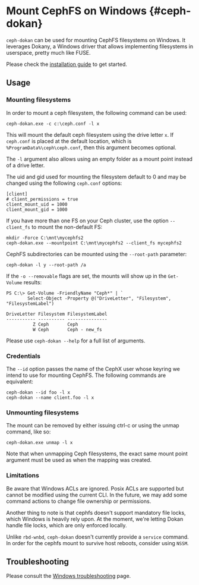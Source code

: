 # Mount CephFS on Windows {#ceph-dokan}

`ceph-dokan` can be used for mounting CephFS filesystems on Windows. It
leverages Dokany, a Windows driver that allows implementing filesystems
in userspace, pretty much like FUSE.

Please check the [installation guide](../../install/windows-install) to
get started.

## Usage

### Mounting filesystems

In order to mount a ceph filesystem, the following command can be used:

    ceph-dokan.exe -c c:\ceph.conf -l x

This will mount the default ceph filesystem using the drive letter `x`.
If `ceph.conf` is placed at the default location, which is
`%ProgramData%\ceph\ceph.conf`, then this argument becomes optional.

The `-l` argument also allows using an empty folder as a mount point
instead of a drive letter.

The uid and gid used for mounting the filesystem default to 0 and may be
changed using the following `ceph.conf` options:

    [client]
    # client_permissions = true
    client_mount_uid = 1000
    client_mount_gid = 1000

If you have more than one FS on your Ceph cluster, use the option
`--client_fs` to mount the non-default FS:

    mkdir -Force C:\mnt\mycephfs2
    ceph-dokan.exe --mountpoint C:\mnt\mycephfs2 --client_fs mycephfs2

CephFS subdirectories can be mounted using the `--root-path` parameter:

    ceph-dokan -l y --root-path /a

If the `-o --removable` flags are set, the mounts will show up in the
`Get-Volume` results:

    PS C:\> Get-Volume -FriendlyName "Ceph*" | `
            Select-Object -Property @("DriveLetter", "Filesystem", "FilesystemLabel")

    DriveLetter Filesystem FilesystemLabel
    ----------- ---------- ---------------
              Z Ceph       Ceph
              W Ceph       Ceph - new_fs

Please use `ceph-dokan --help` for a full list of arguments.

### Credentials

The `--id` option passes the name of the CephX user whose keyring we
intend to use for mounting CephFS. The following commands are
equivalent:

    ceph-dokan --id foo -l x
    ceph-dokan --name client.foo -l x

### Unmounting filesystems

The mount can be removed by either issuing ctrl-c or using the unmap
command, like so:

    ceph-dokan.exe unmap -l x

Note that when unmapping Ceph filesystems, the exact same mount point
argument must be used as when the mapping was created.

### Limitations

Be aware that Windows ACLs are ignored. Posix ACLs are supported but
cannot be modified using the current CLI. In the future, we may add some
command actions to change file ownership or permissions.

Another thing to note is that cephfs doesn\'t support mandatory file
locks, which Windows is heavily rely upon. At the moment, we\'re letting
Dokan handle file locks, which are only enforced locally.

Unlike `rbd-wnbd`, `ceph-dokan` doesn\'t currently provide a `service`
command. In order for the cephfs mount to survive host reboots, consider
using `NSSM`.

## Troubleshooting

Please consult the [Windows
troubleshooting](../../install/windows-troubleshooting) page.
